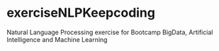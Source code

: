 # exerciseNLPKeepcoding
Natural Language Processing exercise for Bootcamp BigData, Artificial Intelligence and Machine Learning
